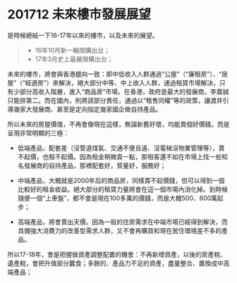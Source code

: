 # 201712  未來樓市發展展望


是時候總結一下16-17年以來的樓市，以及未來的展望。


> * 16年10月新一輪限購出台；
> * 17年3月史上最嚴限購出台；


未來的樓市，將會與香港趨向一致：即中低收入人群通過“公屋”（“廉租房”）、“居屋”（“經適房”）來解決，絕大部分中等、中上收入人群，通過租賃市場解決，只有少部分高收入階層，進入“商品房”市場。在香港，政府是最大的發展商，李嘉誠只能排第二。而在國內，則將該部分責任，通過以“租售同權”等的政策，讓渡并引導幾家大發展商、甚至是定向指定幾家國企做自持產品。


所以未來的房屋價值，不再會像現在這樣，無論新舊好壞，均能賣個好價錢。而是呈現非常明顯的三極：
* 低端產品，配套差（沒管道煤氣、交通不便且遠、沒電梯沒物業管理等），賣不起價，也租不起價。因為租金稍微貴一點，那租客還不如在市場上找一些知名發展商的自持產品，那裡配套好，質量好，服務好；


* 中端產品，大概就是2000年后的商品房，同樣賣不起價錢，但可以得到一個比較好的租金收益。絕大部分的租賃力量將會在這一個市場內消化掉。到時候隨便一個“上車盤”，都不會是現在100多萬的價錢，而是大概500、600萬起步；


* 高端產品，將會賣出天價。因為一般的住房需求在中端市場已經得到解決，而具備強大消費力的改善型需求人群，又不會再購買和現在居住環境差不多的產品。


所以17-18年，會是把握做資產調整配置的機會：不再新增資產，以後的房產稅、遺產稅，會把升值部分蠶食；多餘的、產品力不足的資產，盡量整合、置換成中高端產品；
